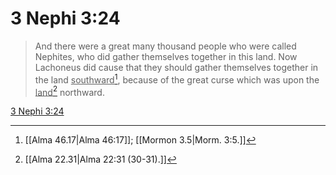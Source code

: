 # 3 Nephi 3:24

> And there were a great many thousand people who were called Nephites, who did gather themselves together in this land. Now Lachoneus did cause that they should gather themselves together in the land <u>southward</u>[^a], because of the great curse which was upon the <u>land</u>[^b] northward.

[3 Nephi 3:24](https://www.churchofjesuschrist.org/study/scriptures/bofm/3-ne/3?lang=eng&id=p24#p24)


[^a]: [[Alma 46.17|Alma 46:17]]; [[Mormon 3.5|Morm. 3:5.]]
[^b]: [[Alma 22.31|Alma 22:31 (30-31).]]
